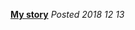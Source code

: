 [**My story**]((https://bainbridge.github.io/health_share/posts/personal/my_story)) *Posted 2018 12 13*
